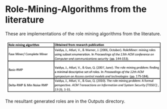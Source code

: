 # Role-Mining-Algorithms from the literature

These are implementations of the role mining algorithms from the literature.

![RoleMiningAlgorithms](https://github.com/samtronxindia/Role-Mining-Algorithms/blob/main/Role_mining_algorithms_table.png)

The resultant generated roles are in the Outputs directory.

